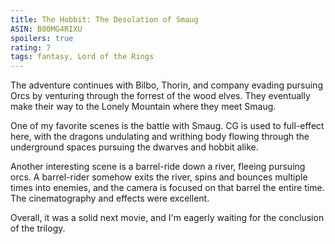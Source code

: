 ```yaml
---
title: The Hobbit: The Desolation of Smaug
ASIN: B00MG4RIXU
spoilers: true
rating: 7
tags: fantasy, Lord of the Rings
---
```


The adventure continues with Bilbo, Thorin, and company evading pursuing
Orcs by venturing through the forrest of the wood elves. They eventually
make their way to the Lonely Mountain where they meet Smaug.

One of my favorite scenes is the battle with Smaug. CG is used to
full-effect here, with the dragons undulating and writhing body flowing
through the underground spaces pursuing the dwarves and hobbit alike.

Another interesting scene is a barrel-ride down a river, fleeing
pursuing orcs. A barrel-rider somehow exits the river, spins and bounces
multiple times into enemies, and the camera is focused on that barrel
the entire time. The cinematography and effects were excellent.

Overall, it was a solid next movie, and I'm eagerly waiting for the
conclusion of the trilogy.

